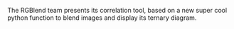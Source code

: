 The RGBlend team presents its correlation tool, based on a new super cool python function to blend images and display its ternary diagram.
